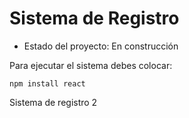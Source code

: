 <h1>Sistema de Registro</h1>

- Estado del proyecto: En construcción

Para ejecutar el sistema debes colocar:

```npm install react```

Sistema de registro 2
